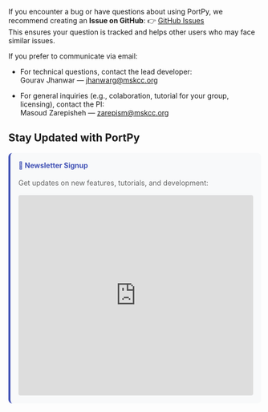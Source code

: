 If you encounter a bug or have questions about using PortPy, we recommend creating an **Issue on GitHub**: 👉 [GitHub Issues](https://github.com/PortPy-Project/PortPy/issues)  
This ensures your question is tracked and helps other users who may face similar issues.

If you prefer to communicate via email:

- For technical questions, contact the lead developer:  
   Gourav Jhanwar — [jhanwarg@mskcc.org](mailto:jhanwarg@mskcc.org)

- For general inquiries (e.g., colaboration, tutorial for your group, licensing), contact the PI:  
   Masoud Zarepisheh — [zarepism@mskcc.org](mailto:zarepism@mskcc.org)


## Stay Updated with PortPy

<div style="background: #f8f9fa; padding: 1rem; border-radius: 8px; margin: 1rem 0; border-left: 4px solid #4051b5;">
  <h4 style="margin-top: 0; color: #4051b5;">📧 Newsletter Signup</h4>
  <p style="margin-bottom: 1rem; color: #666; font-size: 14px;">Get updates on new features, tutorials, and development:</p>
  
  <iframe src="https://docs.google.com/forms/d/e/1FAIpQLSdyRixVrHtPnfIvUr866tXbGVQqFWCur-SAOjqf6BzoeF-BaA/viewform?embedded=true" 
          width="100%" height="400" frameborder="0" marginheight="0" marginwidth="0"
          style="border: none; border-radius: 4px; background: white;">
    Loading newsletter signup form...
  </iframe>
</div>

